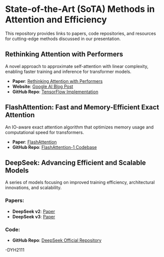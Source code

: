 # State-of-the-Art (SoTA) Methods in Attention and Efficiency

This repository provides links to papers, code repositories, and resources for cutting-edge methods discussed in our presentation.



##  **Rethinking Attention with Performers**  
A novel approach to approximate self-attention with linear complexity, enabling faster training and inference for transformer models.  

- **Paper**: [Rethinking Attention with Performers](https://arxiv.org/abs/2009.14794)  
- **Website**: [Google AI Blog Post](https://ai.googleblog.com/2020/10/rethinking-attention-with-performers.html)  
- **GitHub Repo**: [TensorFlow Implementation](https://github.com/google-research/google-research/tree/master/performer/fast_attention/tensorflow)  


##  **FlashAttention: Fast and Memory-Efficient Exact Attention**  
An IO-aware exact attention algorithm that optimizes memory usage and computational speed for transformers.  

- **Paper**: [FlashAttention](https://arxiv.org/abs/2205.14135)  
- **GitHub Repo**: [FlashAttention-1 Codebase](https://github.com/DL-Attention/flash-attention-1)  


##  **DeepSeek: Advancing Efficient and Scalable Models**  
A series of models focusing on improved training efficiency, architectural innovations, and scalability.  

### Papers:  
- **DeepSeek v2**: [Paper](https://arxiv.org/abs/2405.04434)  
- **DeepSeek v3**: [Paper](https://arxiv.org/abs/2412.19437)  

### Code:  
- **GitHub Repo**: [DeepSeek Official Repository](https://github.com/deepseek-ai)  


-DYH2111
